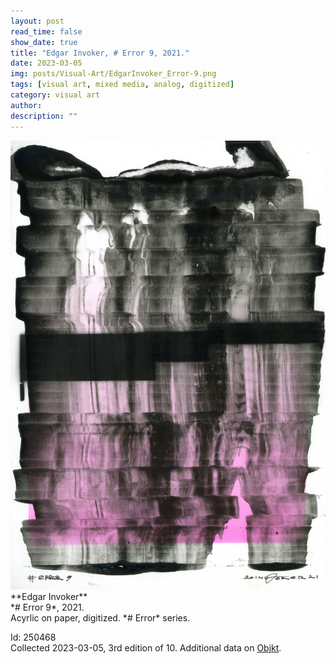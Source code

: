 ```yaml
---
layout: post
read_time: false
show_date: true
title: "Edgar Invoker, # Error 9, 2021."
date: 2023-03-05
img: posts/Visual-Art/EdgarInvoker_Error-9.png
tags: [visual art, mixed media, analog, digitized]
category: visual art
author: 
description: ""
---
```


<img src='./assets/img/posts/Visual-Art/EdgarInvoker_Error-9.png'>

<br>
**Edgar Invoker**
<br>*# Error 9*, 2021.
<br>Acyrlic on paper, digitized. *# Error* series.

 <div class="page-separator"></div>

Id: 250468
<br>Collected 2023-03-05, 3rd edition of 10. Additional data on [Objkt](https://objkt.com/tokens/hicetnunc/250468).
